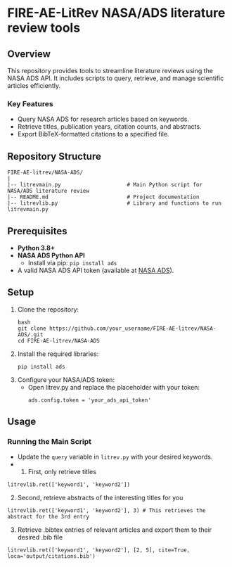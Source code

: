 # FIRE-AE-LitRev NASA/ADS literature review tools

## Overview
This repository provides tools to streamline literature reviews using the NASA ADS API. It includes scripts to query, retrieve, and manage scientific articles efficiently.

### Key Features
- Query NASA ADS for research articles based on keywords.
- Retrieve titles, publication years, citation counts, and abstracts.
- Export BibTeX-formatted citations to a specified file.

## Repository Structure

```
FIRE-AE-litrev/NASA-ADS/
|
|-- litrevmain.py                     # Main Python script for NASA/ADS literature review
|-- README.md                         # Project documentation
|-- litrevlib.py                      # Library and functions to run litrevmain.py
```

## Prerequisites
- **Python 3.8+**
- **NASA ADS Python API**
  - Install via pip: `pip install ads`
- A valid NASA ADS API token (available at [NASA ADS](https://ui.adsabs.harvard.edu/user/settings/token)).

## Setup
1. Clone the repository:
   ```
   bash
   git clone https://github.com/your_username/FIRE-AE-litrev/NASA-ADS/.git
   cd FIRE-AE-litrev/NASA-ADS
   ```
2. Install the required libraries:
   ```
   pip install ads
   ```
3. Configure your NASA/ADS token:
    - Open litrev.py and replace the placeholder with your token:
      ```
      ads.config.token = 'your_ads_api_token'
      ```
## Usage
### Running the Main Script
- Update the `query` variable in `litrev.py` with your desired keywords.
- 1. First, only retrieve titles
```
litrevlib.ret(['keyword1', 'keyword2'])
```
  2. Second, retrieve abstracts of the interesting titles for you
```
litrevlib.ret(['keyword1', 'keyword2'], 3) # This retrieves the abstract for the 3rd entry
```

  3. Retrieve .bibtex entries of relevant articles and export them to their desired .bib file
```
litrevlib.ret(['keyword1', 'keyword2'], [2, 5], cite=True, loca='output/citations.bib')
```
